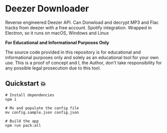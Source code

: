 # Deezer Downloader

Reverse engineered Deezer API. Can Donwload and decrypt MP3 and Flac tracks from deezer with a free account.
Spotify integration. Wrapped in Electron, so it runs on macOS, Windows and Linux

**For Educational and Informational Purposes Only**

The source code provided in this repository is for educational and informational purposes only and solely as an educational tool for your own use.
This is a proof of concept and I, the Author, don't take responsibility for any possible legal prosecution due to this tool.

## Quickstart 💥

```
# Install dependencies
npm i

# Mv and populate the config file
mv config.sample.json config.json

# Build the app
npm run pack:all
```
